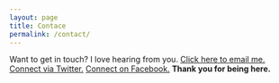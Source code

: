 ```yaml
---
layout: page
title: Contace
permalink: /contact/
---
```


Want to get in touch? I love hearing from you. 
<a href=“mailto:own@onewithnow.com”>Click here to email me. </a> <a href=“http://www.twitter.com/onewithnow” target=“_blank”>Connect via Twitter.</a> 
<a href=“http://www.facebook.com/onewithnow” target=“_blank”>Connect on Facebook.</a> <strong>Thank you for being here.</strong>